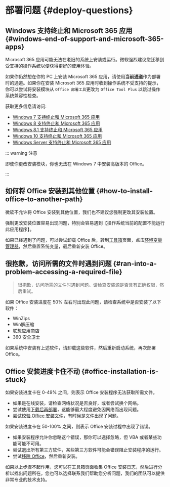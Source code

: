 # 部署问题 {#deploy-questions}

## Windows 支持终止和 Microsoft 365 应用 {#windows-end-of-support-and-microsoft-365-apps}

Microsoft 365 应用可能无法在老旧的系统上安装或运行。微软强烈建议您迁移到受支持的操作系统以便获得更好的使用体验。

如果你仍然想在你的 PC 上安装 Microsoft 365 应用，请使用**当前通道**作为部署时的通道。如果你在安装 Microsoft 365 应用时收到操作系统不受支持的提示，你可以尝试将安装模块从 `Office 部署工具`更改为 `Office Tool Plus` 以跳过操作系统兼容性检查。

获取更多信息请访问:

- [Windows 7 支持终止和 Microsoft 365 应用](https://learn.microsoft.com/zh-cn/microsoft-365-apps/end-of-support/windows-7-support)
- [Windows 8 支持终止和 Microsoft 365 应用](https://learn.microsoft.com/zh-cn/microsoft-365-apps/end-of-support/windows-8-support)
- [Windows 8.1 支持终止和 Microsoft 365 应用](https://learn.microsoft.com/zh-cn/microsoft-365-apps/end-of-support/windows-81-support)
- [Windows 10 支持终止和 Microsoft 365 应用](https://learn.microsoft.com/zh-cn/microsoft-365-apps/end-of-support/windows-10-support)
- [Windows Server 支持终止和 Microsoft 365 应用](https://learn.microsoft.com/zh-cn/microsoft-365-apps/end-of-support/windows-server-support)

::: warning 注意

即使你更改安装模块，你也无法在 Windows 7 中安装高版本的 Office。

:::

## 如何将 Office 安装到其他位置 {#how-to-install-office-to-another-path}

微软不允许将 Office 安装到其他位置，我们也不建议您强制更改其安装位置。

强制更改安装位置容易出现问题，特别会容易遇到【操作系统当前的配置不能运行此应用程序】。

如果已经遇到了问题，可以尝试卸载 Office 后，转到[工具箱](/zh-cn/usage/toolbox/windows.md)页面，点击[环境变量管理器](/zh-cn/usage/toolbox/windows.md#environment-variables-manager)，然后重置系统变量，最后重新安装 Office。

## 很抱歉，访问所需的文件时遇到问题 {#ran-into-a-problem-accessing-a-required-file}

> 很抱歉，访问所需的文件时遇到问题。请检查安装源是否具有正确权限，然后重试。

如果 Office 安装进度在 50% 左右时出现此问题，请检查系统中是否安装了以下软件：

- WinZips
- Win解压缩
- 联想应用商店
- 360 安全卫士

如果系统中安装有上述软件，请卸载这些软件，然后重新启动系统，再次部署 Office。

## Office 安装进度卡住不动 {#office-installation-is-stuck}

如果安装进度卡在 0-49% 之间，则表示 Office 安装程序无法获取所需文件。

- 如果是在线安装，请检查网络状况是否良好，或者尝试换个网络。
- 尝试使用[下载后再部署](/zh-cn/usage/deploy/clean-deployment.md#download-first)，这能够最大程度避免因网络而出现问题。
- 尝试[校验 Office 安装文件](/zh-cn/usage/deploy/settings/basic.md#installation-files)，有时候是文件出现了问题。

如果安装进度卡在 50-100% 之间，则表示 Office 安装过程中出现了错误。

- 如果安装程序允许你忽略这个错误，那你可以选择忽略，但 VBA 或者某些功能可能不可用。
- 尝试退出所有第三方软件，某些第三方软件可能会错误阻止安装程序的运行。
- 尝试[移除 Office](/zh-cn/usage/toolbox/office.md#remove-office)，然后重新安装。

如果以上步骤不起作用，您可以在工具箱页面收集 Office 安装日志，然后进行分析以找出问题所在。您也可以选择联系我们帮助您分析问题，我们的团队可以提供非常专业的技术支持。
